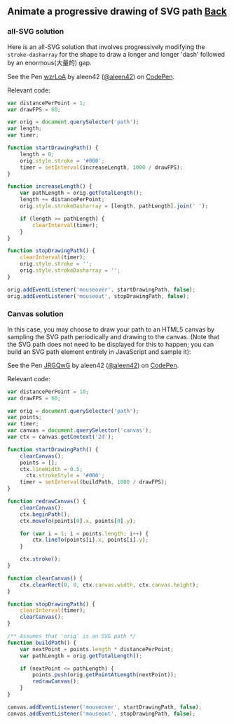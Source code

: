 ## Animate a progressive drawing of SVG path [Back](./../canvas.md)

### all-SVG solution

Here is an all-SVG solution that involves progressively modifying the `stroke-dasharray` for the shape to draw a longer and longer 'dash' followed by an enormous(大量的) gap.

<p>
<p data-height="300" data-theme-id="21735" data-slug-hash="wzrLoA" data-default-tab="js,result" data-user="aleen42" data-embed-version="2" data-pen-title="wzrLoA" class="codepen">See the Pen <a href="http://codepen.io/aleen42/pen/wzrLoA/">wzrLoA</a> by aleen42 (<a href="http://codepen.io/aleen42">@aleen42</a>) on <a href="http://codepen.io">CodePen</a>.</p>
<script async src="https://production-assets.codepen.io/assets/embed/ei.js"></script>
</p>

Relevant code:

```js
var distancePerPoint = 1;
var drawFPS = 60;

var orig = document.querySelector('path');
var length;
var timer;

function startDrawingPath() {
    length = 0;
    orig.style.stroke = '#000';
    timer = setInterval(increaseLength, 1000 / drawFPS);
}

function increaseLength() {
    var pathLength = orig.getTotalLength();
    length += distancePerPoint;
    orig.style.strokeDasharray = [length, pathLength].join(' ');

    if (length >= pathLength) {
        clearInterval(timer);
    }
}

function stopDrawingPath() {
    clearInterval(timer);
    orig.style.stroke = '';
    orig.style.strokeDasharray = '';
}

orig.addEventListener('mouseover', startDrawingPath, false);
orig.addEventListener('mouseout', stopDrawingPath, false);
```

### Canvas solution

In this case, you may choose to draw your path to an HTML5 canvas by sampling the SVG path periodically and drawing to the canvas. (Note that the SVG path does not need to be displayed for this to happen; you can build an SVG path element entirely in JavaScript and sample it):

<p>
<p data-height="300" data-theme-id="21735" data-slug-hash="JRGQwG" data-default-tab="js,result" data-user="aleen42" data-embed-version="2" data-pen-title="JRGQwG" class="codepen">See the Pen <a href="http://codepen.io/aleen42/pen/JRGQwG/">JRGQwG</a> by aleen42 (<a href="http://codepen.io/aleen42">@aleen42</a>) on <a href="http://codepen.io">CodePen</a>.</p>
<script async src="https://production-assets.codepen.io/assets/embed/ei.js"></script>
</p>

Relevant code:

```js
var distancePerPoint = 10;
var drawFPS = 60;

var orig = document.querySelector('path');
var points;
var timer;
var canvas = document.querySelector('canvas');
var ctx = canvas.getContext('2d');

function startDrawingPath() {
    clearCanvas();
    points = [];
    ctx.lineWidth = 0.5;
      ctx.strokeStyle = '#000';
    timer = setInterval(buildPath, 1000 / drawFPS);
}

function redrawCanvas() {
    clearCanvas();
    ctx.beginPath();
    ctx.moveTo(points[0].x, points[0].y);

    for (var i = 1; i < points.length; i++) {
        ctx.lineTo(points[i].x, points[i].y);
    }

    ctx.stroke();
}

function clearCanvas() {
    ctx.clearRect(0, 0, ctx.canvas.width, ctx.canvas.height);
}

function stopDrawingPath() {
    clearInterval(timer);
    clearCanvas();
}

/** Assumes that 'orig' is an SVG path */
function buildPath() {
    var nextPoint = points.length * distancePerPoint;
    var pathLength = orig.getTotalLength();

    if (nextPoint <= pathLength) {
        points.push(orig.getPointAtLength(nextPoint));
        redrawCanvas();
    }
}

canvas.addEventListener('mouseover', startDrawingPath, false);
canvas.addEventListener('mouseout', stopDrawingPath, false);
```
